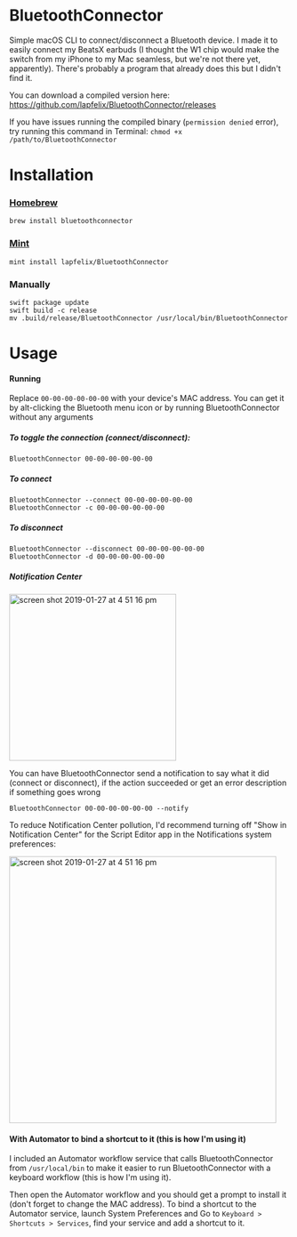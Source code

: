 # BluetoothConnector
Simple macOS CLI to connect/disconnect a Bluetooth device. I made it to easily connect my BeatsX earbuds (I thought the W1 chip would make the switch from my iPhone to my Mac seamless, but we're not there yet, apparently). There's probably a program that already does this but I didn't find it.

You can download a compiled version here: https://github.com/lapfelix/BluetoothConnector/releases

If you have issues running the compiled binary (`permission denied` error), try running this command in Terminal:
`chmod +x /path/to/BluetoothConnector`

# Installation

### [Homebrew](https://brew.sh)
```
brew install bluetoothconnector
```

### [Mint](https://github.com/yonaskolb/Mint)
```
mint install lapfelix/BluetoothConnector
```

### Manually
```
swift package update
swift build -c release
mv .build/release/BluetoothConnector /usr/local/bin/BluetoothConnector
```

# Usage
#### Running
Replace `00-00-00-00-00-00` with your device's MAC address. You can get it by alt-clicking the Bluetooth menu icon or by running BluetoothConnector without any arguments

##### To toggle the connection (connect/disconnect):
```
BluetoothConnector 00-00-00-00-00-00
```

##### To connect
```
BluetoothConnector --connect 00-00-00-00-00-00
BluetoothConnector -c 00-00-00-00-00-00
```

##### To disconnect
```
BluetoothConnector --disconnect 00-00-00-00-00-00
BluetoothConnector -d 00-00-00-00-00-00
```

##### Notification Center
<img width=300 alt="screen shot 2019-01-27 at 4 51 16 pm" src="https://dsc.cloud/felix/Screen-Shot-2019-01-27-at-5.04.23-PM.png">

You can have BluetoothConnector send a notification to say what it did (connect or disconnect), if the action succeeded or get an error description if something goes wrong

```
BluetoothConnector 00-00-00-00-00-00 --notify
```

To reduce Notification Center pollution, I'd recommend turning off "Show in Notification Center" for the Script Editor app in the Notifications system preferences:

<img width="480" alt="screen shot 2019-01-27 at 4 51 16 pm" src="https://user-images.githubusercontent.com/4634735/51807529-f0430780-2255-11e9-9bc3-94205ea033ae.png">

#### With Automator to bind a shortcut to it (this is how I'm using it)
I included an Automator workflow service that calls BluetoothConnector from `/usr/local/bin` to make it easier to run BluetoothConnector with a keyboard workflow (this is how I'm using it).

Then open the Automator workflow and you should get a prompt to install it (don't forget to change the MAC address).
To bind a shortcut to the Automator service, launch System Preferences and Go to `Keyboard > Shortcuts > Services`, find your service and add a shortcut to it.

